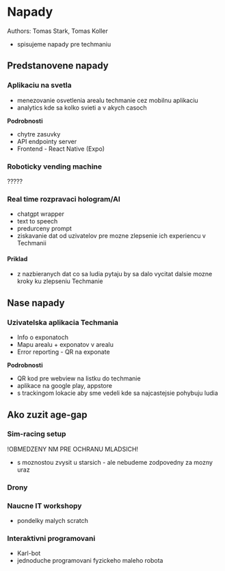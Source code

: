 # Napady

Authors: Tomas Stark, Tomas Koller 
- spisujeme napady pre techmaniu

## Predstanovene napady

### Aplikaciu na svetla
- menezovanie osvetlenia arealu techmanie cez mobilnu aplikaciu 
- analytics kde sa kolko svieti a v akych casoch

**Podrobnosti**
- chytre zasuvky
- API endpointy server
- Frontend - React Native (Expo)

### Roboticky vending machine

?????

### Real time rozpravaci hologram/AI
- chatgpt wrapper
- text to speech
- predurceny prompt
- ziskavanie dat od uzivatelov pre mozne zlepsenie ich experiencu v Techmanii 

#### Priklad
- z nazbieranych dat co sa ludia pytaju by sa dalo vycitat dalsie mozne kroky ku zlepseniu Techmanie

## Nase napady
### Uzivatelska aplikacia Techmania
- Info o exponatoch
- Mapu arealu + exponatov v arealu
- Error reporting - QR na exponate

**Podrobnosti**
- QR kod pre webview na listku do techmanie
- aplikace na google play, appstore
- s trackingom lokacie aby sme vedeli kde sa najcastejsie pohybuju ludia

## Ako zuzit age-gap

### Sim-racing setup
!OBMEDZENY NM PRE OCHRANU MLADSICH!
- s moznostou zvysit u starsich - ale nebudeme zodpovedny za mozny uraz

### Drony

### Naucne IT workshopy
- pondelky malych scratch

### Interaktivni programovani
- Karl-bot
- jednoduche programovani fyzickeho maleho robota